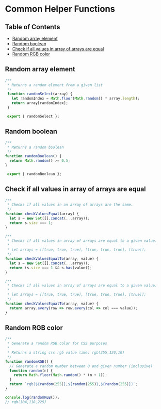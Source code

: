 # Common Helper Functions

## Table of Contents

<!-- toc -->

- [Random array element](#random-array-element)
- [Random boolean](#random-boolean)
- [Check if all values in array of arrays are equal](#check-if-all-values-in-array-of-arrays-are-equal)
- [Random RGB color](#random-rgb-color)

<!-- tocstop -->

## Random array element

```javascript
/**
 * Returns a random element from a given list
 */
 function randomSelect(array) {
   let randomIndex = Math.floor(Math.random() * array.length);
   return array[randomIndex];
 }

 export { randomSelect };
```


## Random boolean

```javascript
/**
 * Returns a random boolean
 */
function randomBoolean() {
  return Math.random() >= 0.5;
}

 export { randomBoolean };
```

## Check if all values in array of arrays are equal

```javascript
/**
 * Checks if all values in an array of arrays are the same.
 */
function checkValuesEqual(array) {
  let s = new Set([].concat(...array));
  return s.size === 1;
}

/**
 * Checks if all values in array of arrays are equal to a given value.
 *
 * let arrays = [[true, true, true], [true, true, true], [true]];
 */
function checkValuesEqualTo(array, value) {
  let s = new Set([].concat(...array));
  return (s.size === 1 && s.has(value));
}

/**
 * Checks if all values in array of arrays are equal to a given value.
 *
 * let arrays = [[true, true, true], [true, true, true], [true]];
 */
function checkValuesEqualTo(array, value) {
  return array.every(row => row.every(col => col === value));
}
```

## Random RGB color

```javascript
/**
 * Generate a random RGB color for CSS purposes
 *
 * Returns a string css rgb value like: rgb(255,120,10)
 */
function randomRGB() {
  // Generate a random number between 0 and given number (inclusive)
  function random(n) {
    return Math.floor(Math.random() * (n + 1));
  }
  return `rgb(${random(255)},${random(255)},${random(255)})`;
}

console.log(randomRGB());
// rgb(104,118,229)
```
